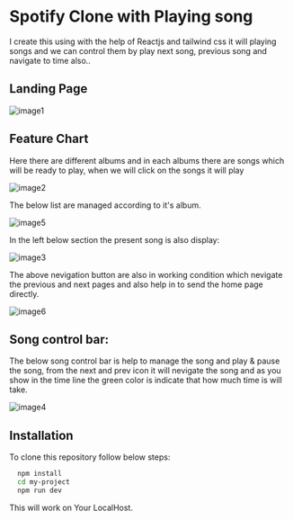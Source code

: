 
# Spotify Clone with Playing song 

I create this using with the help of Reactjs and tailwind css it will playing songs and we can control them by play next song, previous song and navigate to time also..


## Landing Page

![image1](https://github.com/Uditsingh1234/Spotify-Clone/assets/141742304/df76c204-b548-49b3-8578-c50d7149052e)


## Feature Chart

Here there are different albums and in each albums there are songs which will be ready to play,
when we will click on the songs it will play 


![image2](https://github.com/Uditsingh1234/Spotify-Clone/assets/141742304/1108edd9-eed5-4bba-b103-3c382d9c3605)

The below list are managed according to it's album.

![image5](https://github.com/Uditsingh1234/Spotify-Clone/assets/141742304/1a8668f5-a884-4295-902e-86e54ec66c16)


In the left below section the present song is also display:

![image3](https://github.com/Uditsingh1234/Spotify-Clone/assets/141742304/5621e718-92b7-4cb0-8445-35ee3c86366e)

The above nevigation button are also in working condition which nevigate the previous and next pages and also help in to send the home page directly.

![image6](https://github.com/Uditsingh1234/Spotify-Clone/assets/141742304/df0905a7-3430-40ef-9d3d-0998032d068a)


## Song control bar:

The below song control bar is help to manage the song and play & pause the song, from the next and prev icon it will nevigate the song and as you show in the time line the green color is indicate that how much time is will take.

![image4](https://github.com/Uditsingh1234/Spotify-Clone/assets/141742304/154511d9-9c20-4fff-9b60-f0fb2ac7c2b5)

## Installation

To clone this repository follow below steps:

```bash
  npm install 
  cd my-project
  npm run dev
```

This will work on Your LocalHost.
